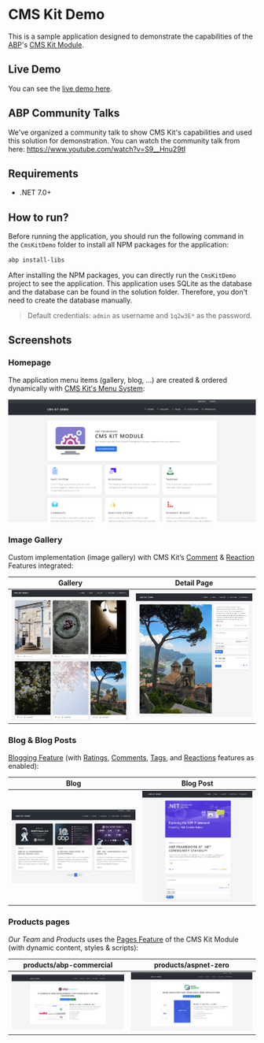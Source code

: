 # CMS Kit Demo

This is a sample application designed to demonstrate the capabilities of the [ABP](https://github.com/abpframework/abp)'s [CMS Kit Module](https://abp.io/docs/latest/modules/cms-kit/index).

## Live Demo

You can see the [live demo here](https://cms-kit-demo.abpdemo.com/).

## ABP Community Talks

We've organized a community talk to show CMS Kit's capabilities and used this solution for demonstration. You can watch the community talk from here: https://www.youtube.com/watch?v=S9__Hnu29tI

## Requirements

* .NET 7.0+

## How to run?

Before running the application, you should run the following command in the `CmsKitDemo` folder to install all NPM packages for the application:

```bash
abp install-libs
```

After installing the NPM packages, you can directly run the `CmsKitDemo` project to see the application. This application uses SQLite as the database and the database can be found in the solution folder. Therefore, you don't need to create the database manually.

> Default credentials: `admin` as username and `1q2w3E*` as the password.

## Screenshots

### Homepage

The application menu items (gallery, blog, ...) are created & ordered dynamically with [CMS Kit's Menu System](https://abp.io/docs/latest/Modules/Cms-Kit/Menus):

![homepage](assets/images/homepage.png)

### Image Gallery

Custom implementation (image gallery) with CMS Kit’s [Comment](https://abp.io/docs/latest/Modules/Cms-Kit/Comments) & [Reaction](https://abp.io/docs/latest/Modules/Cms-Kit/Reactions) Features integrated:

| Gallery | Detail Page  |
|------------------------ |-----------------------|
| ![](assets/images/image-gallery.jpg) | ![](assets/images/image-gallery-detail.jpg)  |

### Blog & Blog Posts

[Blogging Feature](https://abp.io/docs/latest/Modules/Cms-Kit/Blogging) (with [Ratings](https://abp.io/docs/latest/Modules/Cms-Kit/Ratings), [Comments](https://abp.io/docs/latest/Modules/Cms-Kit/Comments), [Tags](https://abp.io/docs/latest/Modules/Cms-Kit/Tags), and [Reactions](https://abp.io/docs/latest/Modules/Cms-Kit/Reactions) features as enabled):

| Blog | Blog Post  |
|------------------------ |-----------------------|
| ![](assets/images/blogs.jpg) | ![](assets/images/blog-detail.jpg)  |

### Products pages

*Our Team* and *Products* uses the [Pages Feature](https://abp.io/docs/latest/Modules/Cms-Kit/Pages) of the CMS Kit Module (with dynamic content, styles & scripts):

| products/abp-commercial | products/aspnet-zero  |
|------------------------ |-----------------------|
| ![](assets/images/products-abp-commercial.png) | ![](assets/images/products-aspnetzero.png)  |

